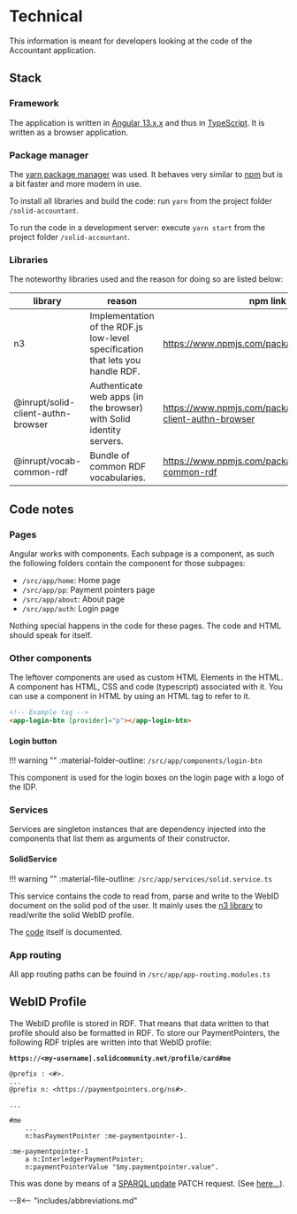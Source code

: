 # Technical

This information is meant for developers looking at the code of the Accountant application.

## Stack

### Framework

The application is written in [Angular 13.x.x](https://angular.io) and thus in [TypeScript](https://www.typescriptlang.org/). It is written as a browser application.

### Package manager

The [yarn package manager](https://yarnpkg.com/) was used. It behaves very similar to [npm](https://docs.npmjs.com/cli/v8) but is a bit faster and more modern in use.

To install all libraries and build the code: run `yarn` from the project folder `/solid-accountant`.

To run the code in a development server: execute `yarn start` from the project folder `/solid-accountant`.

### Libraries

The noteworthy libraries used and the reason for doing so are listed below:

library |  reason | npm link
--------|---------|----------
n3 | Implementation of the RDF.js low-level specification that lets you handle RDF. | https://www.npmjs.com/package/n3
@inrupt/solid-client-authn-browser |  Authenticate web apps (in the browser) with Solid identity servers. | https://www.npmjs.com/package/@inrupt/solid-client-authn-browser
@inrupt/vocab-common-rdf |  Bundle of common RDF vocabularies. | https://www.npmjs.com/package/@inrupt/vocab-common-rdf

## Code notes

### Pages

Angular works with components. Each subpage is a component, as such the following folders contain the component for those subpages:

  * `/src/app/home`: Home page
  * `/src/app/pp`: Payment pointers page
  * `/src/app/about`: About page
  * `/src/app/auth`: Login page

Nothing special happens in the code for these pages. The code and HTML should speak for itself.

### Other components

The leftover components are used as custom HTML Elements in the HTML. A component has HTML, CSS and code (typescript) associated with it. You can use a component in HTML by using an HTML tag to refer to it.

```html
<!-- Example tag -->
<app-login-btn [provider]="p"></app-login-btn>
```

#### Login button

!!! warning ""
    :material-folder-outline: `/src/app/components/login-btn`

This component is used for the login boxes on the login page with a logo of the IDP.

### Services

Services are singleton instances that are dependency injected into the components that list them as arguments of their constructor.

#### SolidService

!!! warning ""
    :material-file-outline: `/src/app/services/solid.service.ts`

This service contains the code to read from, parse and write to the WebID document on the solid pod of the user. It mainly uses the [n3 library](#libraries) to read/write the solid WebID profile.

The [code](https://github.com/KNowledgeOnWebScale/solid-web-monetization/blob/master/solid-accountant/src/app/services/solid.service.ts) itself is documented.

### App routing

All app routing paths can be fouind in `/src/app/app-routing.modules.ts`

## WebID Profile

The WebID profile is stored in RDF. That means that data written to that profile should also be formatted in RDF. To store our PaymentPointers, the following RDF triples are written into that WebID profile:

**`https://<my-username].solidcommunity.net/profile/card#me`**
```
@prefix : <#>.
...
@prefix n: <https://paymentpointers.org/ns#>.

...

#me 
    ...
    n:hasPaymentPointer :me-paymentpointer-1.

:me-paymentpointer-1 
    a n:InterledgerPaymentPointer;
    n:paymentPointerValue "$my.paymentpointer.value".

```

This was done by means of a [SPARQL update](https://www.w3.org/TR/sparql11-update/) PATCH request. (See [here...](https://github.com/solid/solid-spec/blob/master/api-rest.md#alternative-using-sparql-1)).

--8<-- "includes/abbreviations.md"